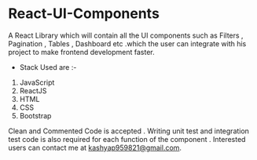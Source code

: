 # React-UI-Components
A React Library which will contain all the UI components such as Filters , Pagination , Tables , Dashboard etc .which the user can integrate with his project to make frontend development  faster.
* Stack Used are :-
1. JavaScript
2. ReactJS
3. HTML 
4. CSS
5. Bootstrap

Clean and Commented Code is accepted . 
Writing unit test and integration test code  is also required for each function of the component . Interested users can contact me at kashyap959821@gmail.com.

